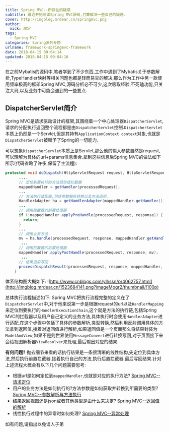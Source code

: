 ```yaml
---
title: Spring MVC--所存在的疑惑
subtitle: 最近开始阅读Spring MVC源码,打算解决一些自己的疑惑.
cover: http://imgblog.mrdear.cn/springmvc.png
author: 
  nick: 屈定
tags:
  - Spring MVC
categories: Spring系列专题
urlname: framework-springmvc-framework
date: 2018-04-15 09:04:14
updated: 2018-04-15 09:04:16
---
```

在之前Mybatis的源码中,笔者学到了不少东西,工作中遇到了Mybatis关于参数解析,TypeHandler映射等相关问题也都是轻而易举的解决,那么作为工作中另一款使用频率极高的框架Spring MVC,源码分析必不可少,这次吸取经验,不死磕功能,只关注大局,以及业务中可能会遇到的一些要点.

## DispatcherServlet简介
Spring MVC是请求驱动设计的框架,其围绕着一个中心处理器`DispatcherServlet`,请求的分配执行返回整个流程都是由`DispatcherServlet`控制.`DispatcherServlet`本质上仍然是一个Servlet,但是其持有`ApplicationContext context`对象,也就是`DispatcherServlet`被赋予了Spring的一切能力.

可以想象`DispatcherServlet`本质上是Servlet,那么他的输入参数自然是request,可以理解为具体的url+params信息集合.拿到这些信息后Spring MVC的做法如下所示(代码省略了许多,保留了主流程):
```java
protected void doDispatch(HttpServletRequest request, HttpServletResponse response) throws Exception {
      ....
      // 定位到要执行的方法链包括拦截器
      mappedHandler = getHandler(processedRequest);
      ...
      // 方法执行适配器,包括参数解析转换以及方法调用.
      HandlerAdapter ha = getHandlerAdapter(mappedHandler.getHandler());
      ...
      // 调用拦截器的前置处理器
      if (!mappedHandler.applyPreHandle(processedRequest, response)) {
        return;
      }
      ...
      // 调用业务方法
      mv = ha.handle(processedRequest, response, mappedHandler.getHandler());
       ...
      // 调用拦截器的后置处理器
      mappedHandler.applyPostHandle(processedRequest, response, mv);
       ...
      // 结果渲染写回
      processDispatchResult(processedRequest, response, mappedHandler, mv, dispatchException);
    }
```
体系结构图大概如下:
![http://www.cnblogs.com/ylhssn/p/4062757.html](http://imgblog.mrdear.cn/1523684141.png?imageMogr2/thumbnail/!100p)

总体执行流程描述如下:
Spring MVC把执行流程完整的定义在了`DispatcherServlet`中,对于他来说第一步是根据request的url以及`HandlerMapping`来定位到要执行的`HandlerExecutionChain`,这个就是方法的执行链,包括Spring MVC的拦截器以及用户自己定义的业务方法,具体执行时会使用`HandlerAdapter`进行适配,在这个步骤中包括了具体的参数解析,类型转换,然后利用反射调用具体的方法拿到返回值,接着对返回值进行解析,如果返回值是一个页面那么将结果封装为`ModelAndView`,如果不是则世界使用`MessageConvert`进行转换写回,对于页面接下来会给视图解析器`ViewResolver`来处理,最后输出对应的结果.

**有何问题?**
抛去细节来看的话执行结果是一条很清晰的线性结构,先定位到具体方法,然后执行前置拦截器,接着执行自己的方法,执行后置拦截器,最后写回结果.针对上述流程大概会有以下几个问题需要思考:
- 根据url是如何定位到`mappedHandler`,也就是对应的执行方法?
[Spring MVC--请求定位](https://mrdear.cn/posts/framework-springmvc-request.html)
- 用户的业务方法是如何执行的?方法参数是如何获取并转换到所需要的类型?
[Spring MVC--参数解析与方法执行](https://mrdear.cn/posts/framework-spring-mvc-params.html)
- 结果返回视图还是json或者其他类型是由什么来决定?
[Spring MVC--返回值的解析](https://mrdear.cn/posts/framework-springmvc-return.html)
- 线性执行过程中的异常时如何处理?
[Spring MVC--异常处理](https://mrdear.cn/posts/framework-springmvc-exception.html)

如有问题,请指出以免误人子弟
 

